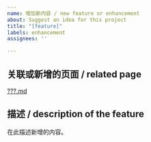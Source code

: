 ```yaml
---
name: 增加新内容 / new feature or enhancement
about: Suggest an idea for this project
title: "[feature]"
labels: enhancement
assignees: ''

---
```


## 关联或新增的页面 / related page
[???.md](../blob/transifex/zh_CN/???.md)

## 描述 / description of the feature
在此描述新增的内容。

